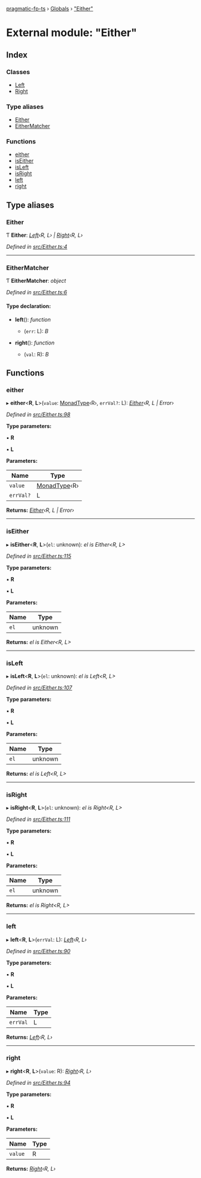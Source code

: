 [pragmatic-fp-ts](../README.md) › [Globals](../globals.md) › ["Either"](_either_.md)

# External module: "Either"

## Index

### Classes

* [Left](../classes/_either_.left.md)
* [Right](../classes/_either_.right.md)

### Type aliases

* [Either](_either_.md#either)
* [EitherMatcher](_either_.md#eithermatcher)

### Functions

* [either](_either_.md#either)
* [isEither](_either_.md#iseither)
* [isLeft](_either_.md#isleft)
* [isRight](_either_.md#isright)
* [left](_either_.md#left)
* [right](_either_.md#right)

## Type aliases

###  Either

Ƭ **Either**: *[Left](../classes/_either_.left.md)‹R, L› | [Right](../classes/_either_.right.md)‹R, L›*

*Defined in [src/Either.ts:4](https://github.com/hermann-p/pragmatic-fp-ts/blob/d50fca4/src/Either.ts#L4)*

___

###  EitherMatcher

Ƭ **EitherMatcher**: *object*

*Defined in [src/Either.ts:6](https://github.com/hermann-p/pragmatic-fp-ts/blob/d50fca4/src/Either.ts#L6)*

#### Type declaration:

* **left**(): *function*

  * (`err`: L): *B*

* **right**(): *function*

  * (`val`: R): *B*

## Functions

###  either

▸ **either**<**R**, **L**>(`value`: [MonadType](_types_.md#monadtype)‹R›, `errVal?`: L): *[Either](_either_.md#either)‹R, L | Error›*

*Defined in [src/Either.ts:98](https://github.com/hermann-p/pragmatic-fp-ts/blob/d50fca4/src/Either.ts#L98)*

**Type parameters:**

▪ **R**

▪ **L**

**Parameters:**

Name | Type |
------ | ------ |
`value` | [MonadType](_types_.md#monadtype)‹R› |
`errVal?` | L |

**Returns:** *[Either](_either_.md#either)‹R, L | Error›*

___

###  isEither

▸ **isEither**<**R**, **L**>(`el`: unknown): *el is Either<R, L>*

*Defined in [src/Either.ts:115](https://github.com/hermann-p/pragmatic-fp-ts/blob/d50fca4/src/Either.ts#L115)*

**Type parameters:**

▪ **R**

▪ **L**

**Parameters:**

Name | Type |
------ | ------ |
`el` | unknown |

**Returns:** *el is Either<R, L>*

___

###  isLeft

▸ **isLeft**<**R**, **L**>(`el`: unknown): *el is Left<R, L>*

*Defined in [src/Either.ts:107](https://github.com/hermann-p/pragmatic-fp-ts/blob/d50fca4/src/Either.ts#L107)*

**Type parameters:**

▪ **R**

▪ **L**

**Parameters:**

Name | Type |
------ | ------ |
`el` | unknown |

**Returns:** *el is Left<R, L>*

___

###  isRight

▸ **isRight**<**R**, **L**>(`el`: unknown): *el is Right<R, L>*

*Defined in [src/Either.ts:111](https://github.com/hermann-p/pragmatic-fp-ts/blob/d50fca4/src/Either.ts#L111)*

**Type parameters:**

▪ **R**

▪ **L**

**Parameters:**

Name | Type |
------ | ------ |
`el` | unknown |

**Returns:** *el is Right<R, L>*

___

###  left

▸ **left**<**R**, **L**>(`errVal`: L): *[Left](../classes/_either_.left.md)‹R, L›*

*Defined in [src/Either.ts:90](https://github.com/hermann-p/pragmatic-fp-ts/blob/d50fca4/src/Either.ts#L90)*

**Type parameters:**

▪ **R**

▪ **L**

**Parameters:**

Name | Type |
------ | ------ |
`errVal` | L |

**Returns:** *[Left](../classes/_either_.left.md)‹R, L›*

___

###  right

▸ **right**<**R**, **L**>(`value`: R): *[Right](../classes/_either_.right.md)‹R, L›*

*Defined in [src/Either.ts:94](https://github.com/hermann-p/pragmatic-fp-ts/blob/d50fca4/src/Either.ts#L94)*

**Type parameters:**

▪ **R**

▪ **L**

**Parameters:**

Name | Type |
------ | ------ |
`value` | R |

**Returns:** *[Right](../classes/_either_.right.md)‹R, L›*
